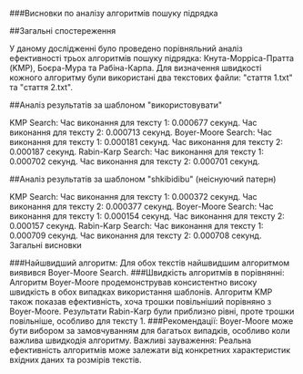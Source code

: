 ###Висновки по аналізу алгоритмів пошуку підрядка

##Загальні спостереження

У даному дослідженні було проведено порівняльний аналіз ефективності трьох алгоритмів пошуку підрядка: Кнута-Морріса-Пратта (KMP), Боєра-Мура та Рабіна-Карпа. Для визначення швидкості кожного алгоритму були використані два текстових файли: "стаття 1.txt" та "стаття 2.txt".

##Аналіз результатів за шаблоном "використовувати"

KMP Search:
Час виконання для тексту 1: 0.000677 секунд.
Час виконання для тексту 2: 0.000713 секунд.
Boyer-Moore Search:
Час виконання для тексту 1: 0.000181 секунд.
Час виконання для тексту 2: 0.000187 секунд.
Rabin-Karp Search:
Час виконання для тексту 1: 0.000702 секунд.
Час виконання для тексту 2: 0.000701 секунд.

##Аналіз результатів за шаблоном "shkibidibu" (неіснуючий патерн)

KMP Search:
Час виконання для тексту 1: 0.000372 секунд.
Час виконання для тексту 2: 0.000377 секунд.
Boyer-Moore Search:
Час виконання для тексту 1: 0.000154 секунд.
Час виконання для тексту 2: 0.000157 секунд.
Rabin-Karp Search:
Час виконання для тексту 1: 0.000709 секунд.
Час виконання для тексту 2: 0.000708 секунд.
Загальні висновки

###Найшвидший алгоритм:
Для обох текстів найшвидшим алгоритмом виявився Boyer-Moore Search.
###Швидкість алгоритмів в порівнянні:
Алгоритм Boyer-Moore продемонстрував консистентно високу швидкість в обох випадках використання шаблонів.
Алгоритм KMP також показав ефективність, хоча трошки повільніший порівняно з Boyer-Moore.
Результати Rabin-Karp були приблизно рівні, проте трошки повільніше, особливо для тексту 1.
###Рекомендації:
Boyer-Moore може бути вибором за замовчуванням для багатьох випадків, особливо коли важлива швидкодія алгоритму.
Важливі зауваження:
Реальна ефективність алгоритмів може залежати від конкретних характеристик вхідних даних та розмірів текстів.